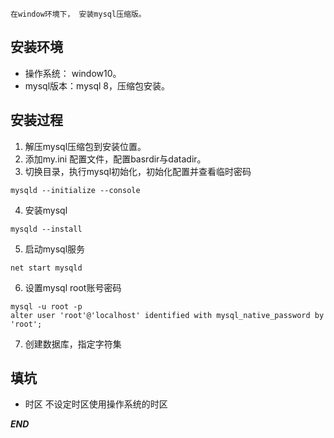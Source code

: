 	在window环境下， 安装mysql压缩版。
## 安装环境
- 操作系统： window10。
- mysql版本：mysql 8，压缩包安装。
## 安装过程
1. 解压mysql压缩包到安装位置。
2. 添加my.ini 配置文件，配置basrdir与datadir。
3. 切换目录，执行mysql初始化，初始化配置并查看临时密码
```
mysqld --initialize --console
```
4. 安装mysql
```
mysqld --install
```
5. 启动mysql服务
```
net start mysqld
```
6. 设置mysql root账号密码
```
mysql -u root -p
alter user 'root'@'localhost' identified with mysql_native_password by 'root';
```
7. 创建数据库，指定字符集
## 填坑
- 时区
	不设定时区使用操作系统的时区

***END***


